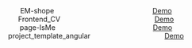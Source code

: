 <div class="children">
    <div style="position: relative; display: flex; justify-content: space-around;" class="body">
        <span>EM-shope</span>
        <a href="https://truongdgod.github.io/webDeploy/EM-shope/index.html" class="demo">Demo</a>
    </div>
  </div>
  <div class="children">
    <div style="position: relative; display: flex; justify-content: space-around;" class="body">
        <span>Frontend_CV</span>
        <a href="https://truongdgod.github.io/webDeploy/Frontend_CV/CV.html" class="demo">Demo</a>
    </div>
  </div>
  <div class="children">
    <div style="position: relative; display: flex; justify-content: space-around;" class="body">
        <span>page-IsMe</span>
        <a href="https://truongdgod.github.io/webDeploy/page-IsMe/index.html" class="demo">Demo</a>
    </div>
  </div>
  <div class="children">
    <div style="position: relative; display: flex; justify-content: space-around;" class="body">
        <span>project_template_angular</span>
        <a href="https://truongdgod.github.io/webDeploy/project_template_angular/use/index.html" class="demo">Demo</a>
    </div>
  </div>
